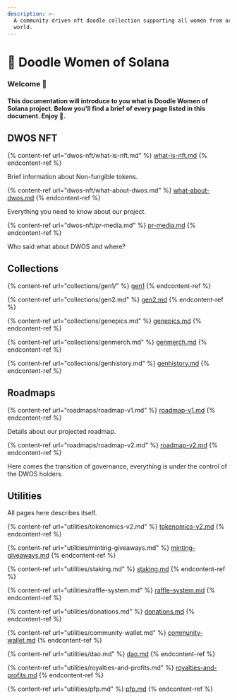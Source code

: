 ```yaml
---
description: >-
  A community driven nft doodle collection supporting all women from around the
  world.
---
```


# 👸 Doodle Women of Solana

### Welcome :wave:

#### This documentation will introduce to you what is Doodle Women of Solana project. Below you'll find a brief of every page listed in this document. Enjoy :tada:.

## DWOS NFT

{% content-ref url="dwos-nft/what-is-nft.md" %}
[what-is-nft.md](dwos-nft/what-is-nft.md)
{% endcontent-ref %}

Brief information about Non-fungible tokens.

{% content-ref url="dwos-nft/what-about-dwos.md" %}
[what-about-dwos.md](dwos-nft/what-about-dwos.md)
{% endcontent-ref %}

Everything you need to know about our project.

{% content-ref url="dwos-nft/pr-media.md" %}
[pr-media.md](dwos-nft/pr-media.md)
{% endcontent-ref %}

Who said what about DWOS and where?

## Collections

{% content-ref url="collections/gen1/" %}
[gen1](collections/gen1/)
{% endcontent-ref %}

{% content-ref url="collections/gen2.md" %}
[gen2.md](collections/gen2.md)
{% endcontent-ref %}

{% content-ref url="collections/genepics.md" %}
[genepics.md](collections/genepics.md)
{% endcontent-ref %}

{% content-ref url="collections/genmerch.md" %}
[genmerch.md](collections/genmerch.md)
{% endcontent-ref %}

{% content-ref url="collections/genhistory.md" %}
[genhistory.md](collections/genhistory.md)
{% endcontent-ref %}

## Roadmaps

{% content-ref url="roadmaps/roadmap-v1.md" %}
[roadmap-v1.md](roadmaps/roadmap-v1.md)
{% endcontent-ref %}

Details about our projected roadmap.

{% content-ref url="roadmaps/roadmap-v2.md" %}
[roadmap-v2.md](roadmaps/roadmap-v2.md)
{% endcontent-ref %}

Here comes the transition of governance, everything is under the control of the DWOS holders.

## Utilities

All pages here describes itself.

{% content-ref url="utilities/tokenomics-v2.md" %}
[tokenomics-v2.md](utilities/tokenomics-v2.md)
{% endcontent-ref %}

{% content-ref url="utilities/minting-giveaways.md" %}
[minting-giveaways.md](utilities/minting-giveaways.md)
{% endcontent-ref %}

{% content-ref url="utilities/staking.md" %}
[staking.md](utilities/staking.md)
{% endcontent-ref %}

{% content-ref url="utilities/raffle-system.md" %}
[raffle-system.md](utilities/raffle-system.md)
{% endcontent-ref %}

{% content-ref url="utilities/donations.md" %}
[donations.md](utilities/donations.md)
{% endcontent-ref %}

{% content-ref url="utilities/community-wallet.md" %}
[community-wallet.md](utilities/community-wallet.md)
{% endcontent-ref %}

{% content-ref url="utilities/dao.md" %}
[dao.md](utilities/dao.md)
{% endcontent-ref %}

{% content-ref url="utilities/royalties-and-profits.md" %}
[royalties-and-profits.md](utilities/royalties-and-profits.md)
{% endcontent-ref %}

{% content-ref url="utilities/pfp.md" %}
[pfp.md](utilities/pfp.md)
{% endcontent-ref %}
